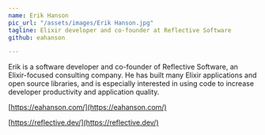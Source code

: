 ```yaml
---
name: Erik Hanson
pic_url: "/assets/images/Erik Hanson.jpg"
tagline: Elixir developer and co-founder at Reflective Software
github: eahanson

---
```

Erik is a software developer and co-founder of Reflective Software, an Elixir-focused consulting company. He has built many Elixir applications and open source libraries, and is especially interested in using code to increase developer productivity and application quality.

[https://eahanson.com/](https://eahanson.com/)

[https://reflective.dev/](https://reflective.dev/)
